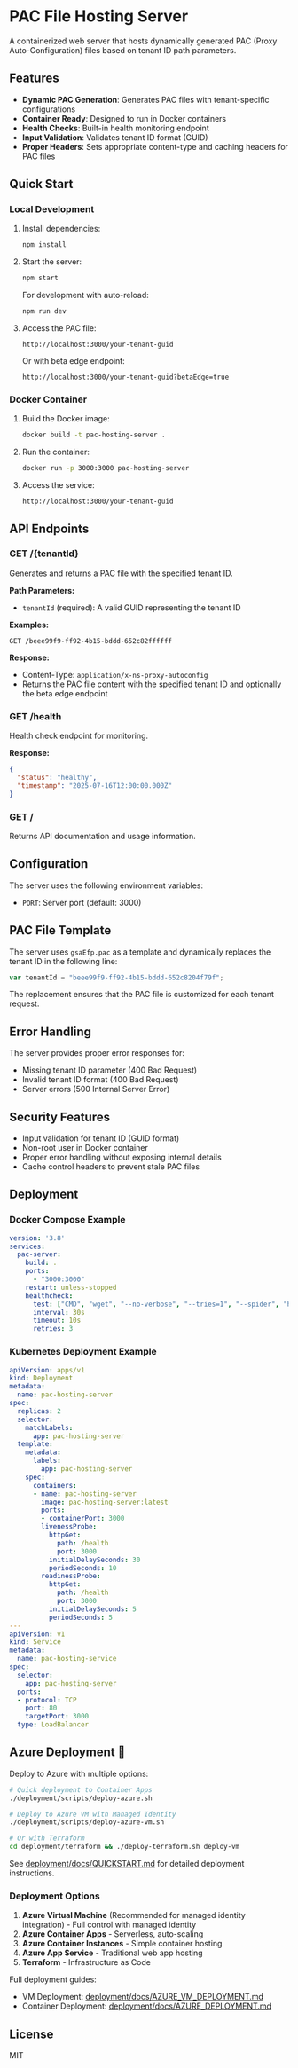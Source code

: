 # PAC File Hosting Server

A containerized web server that hosts dynamically generated PAC (Proxy Auto-Configuration) files based on tenant ID path parameters.

## Features

- **Dynamic PAC Generation**: Generates PAC files with tenant-specific configurations
- **Container Ready**: Designed to run in Docker containers
- **Health Checks**: Built-in health monitoring endpoint
- **Input Validation**: Validates tenant ID format (GUID)
- **Proper Headers**: Sets appropriate content-type and caching headers for PAC files

## Quick Start

### Local Development

1. Install dependencies:

   ```bash
   npm install
   ```

2. Start the server:

   ```bash
   npm start
   ```

   For development with auto-reload:

   ```bash
   npm run dev
   ```

3. Access the PAC file:

   ```text
   http://localhost:3000/your-tenant-guid
   ```

   Or with beta edge endpoint:

   ```text
   http://localhost:3000/your-tenant-guid?betaEdge=true
   ```

### Docker Container

1. Build the Docker image:

   ```bash
   docker build -t pac-hosting-server .
   ```

2. Run the container:

   ```bash
   docker run -p 3000:3000 pac-hosting-server
   ```

3. Access the service:

   ```text
   http://localhost:3000/your-tenant-guid
   ```

## API Endpoints

### GET /{tenantId}

Generates and returns a PAC file with the specified tenant ID.

**Path Parameters:**

- `tenantId` (required): A valid GUID representing the tenant ID

**Examples:**

```text
GET /beee99f9-ff92-4b15-bddd-652c82ffffff

```

**Response:**

- Content-Type: `application/x-ns-proxy-autoconfig`
- Returns the PAC file content with the specified tenant ID and optionally the beta edge endpoint

### GET /health

Health check endpoint for monitoring.

**Response:**

```json
{
  "status": "healthy",
  "timestamp": "2025-07-16T12:00:00.000Z"
}
```

### GET /

Returns API documentation and usage information.

## Configuration

The server uses the following environment variables:

- `PORT`: Server port (default: 3000)

## PAC File Template

The server uses `gsaEfp.pac` as a template and dynamically replaces the tenant ID in the following line:

```javascript
var tenantId = "beee99f9-ff92-4b15-bddd-652c8204f79f";
```

The replacement ensures that the PAC file is customized for each tenant request.

## Error Handling

The server provides proper error responses for:

- Missing tenant ID parameter (400 Bad Request)
- Invalid tenant ID format (400 Bad Request)
- Server errors (500 Internal Server Error)

## Security Features

- Input validation for tenant ID (GUID format)
- Non-root user in Docker container
- Proper error handling without exposing internal details
- Cache control headers to prevent stale PAC files

## Deployment

### Docker Compose Example

```yaml
version: '3.8'
services:
  pac-server:
    build: .
    ports:
      - "3000:3000"
    restart: unless-stopped
    healthcheck:
      test: ["CMD", "wget", "--no-verbose", "--tries=1", "--spider", "http://localhost:3000/health"]
      interval: 30s
      timeout: 10s
      retries: 3
```

### Kubernetes Deployment Example

```yaml
apiVersion: apps/v1
kind: Deployment
metadata:
  name: pac-hosting-server
spec:
  replicas: 2
  selector:
    matchLabels:
      app: pac-hosting-server
  template:
    metadata:
      labels:
        app: pac-hosting-server
    spec:
      containers:
      - name: pac-hosting-server
        image: pac-hosting-server:latest
        ports:
        - containerPort: 3000
        livenessProbe:
          httpGet:
            path: /health
            port: 3000
          initialDelaySeconds: 30
          periodSeconds: 10
        readinessProbe:
          httpGet:
            path: /health
            port: 3000
          initialDelaySeconds: 5
          periodSeconds: 5
---
apiVersion: v1
kind: Service
metadata:
  name: pac-hosting-service
spec:
  selector:
    app: pac-hosting-server
  ports:
  - protocol: TCP
    port: 80
    targetPort: 3000
  type: LoadBalancer
```

## Azure Deployment 🚀

Deploy to Azure with multiple options:

```bash
# Quick deployment to Container Apps
./deployment/scripts/deploy-azure.sh

# Deploy to Azure VM with Managed Identity
./deployment/scripts/deploy-azure-vm.sh

# Or with Terraform
cd deployment/terraform && ./deploy-terraform.sh deploy-vm
```

See [deployment/docs/QUICKSTART.md](deployment/docs/QUICKSTART.md) for detailed deployment instructions.

### Deployment Options

1. **Azure Virtual Machine** (Recommended for managed identity integration) - Full control with managed identity
2. **Azure Container Apps** - Serverless, auto-scaling
3. **Azure Container Instances** - Simple container hosting
4. **Azure App Service** - Traditional web app hosting
5. **Terraform** - Infrastructure as Code

Full deployment guides:
- VM Deployment: [deployment/docs/AZURE_VM_DEPLOYMENT.md](deployment/docs/AZURE_VM_DEPLOYMENT.md)
- Container Deployment: [deployment/docs/AZURE_DEPLOYMENT.md](deployment/docs/AZURE_DEPLOYMENT.md)

## License

MIT
